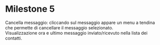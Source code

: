 # Milestone 5
Cancella messaggio: cliccando sul messaggio appare un menu a tendina che permette di cancellare il messaggio selezionato.
<br>
Visualizzazione ora e ultimo messaggio inviato/ricevuto nella lista dei contatti.